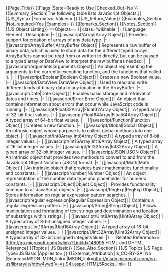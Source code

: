 {{Page_Title}}
{{Flags
|State=Ready to Use
|Checked_Out=No
}}
{{Summary_Section|The following table lists JavaScript Objects.}}
{{JS_Syntax
|Formats=
|Values=
}}
{{JS_Return_Value}}
{{Examples_Section
|Not_required=Yes
|Examples=
}}
{{Remarks_Section}}
{{Notes_Section}}
{{JS Object Listing}}
==Objects==
{| class='wikitable'
|-
! Language Element
! Description
|-
| [[javascript/Array|Array Object]]
| Provides support for creation of arrays of any data type.
|-
| [[javascript/ArrayBuffer|ArrayBuffer Object]]
| Represents a raw buffer of binary data, which is used to store data for the different typed arrays. ArrayBuffers cannot be read from or written to directly, but can be passed to a typed array or DataView to interpret the raw buffer as needed.
|-
| [[javascript/arguments|arguments Object]]
| An object representing the arguments to the currently executing function, and the functions that called it.
|-
| [[javascript/Boolean|Boolean Object]]
| Creates a new Boolean value.
|-
| [[javascript/DataView|DataView Object]]
| Used to read and write different kinds of binary data to any location in the ArrayBuffer.
|-
| [[javascript/Date|Date Object]]
| Enables basic storage and retrieval of dates and times.
|-
| [[javascript/Error|Error Object]]
| An object that contains information about errors that occur while JavaScript code is running.
|-
| [[javascript/Float32Array|Float32Array Object]]
| A typed array of 32-bit float values.
|-
| [[javascript/Float64Array|Float64Array Object]]
| A typed array of 64-bit float values.
|-
| [[javascript/Function|Function Object]]
| Creates a new function.
|-
| [[javascript/Global|Global Object]]
| An intrinsic object whose purpose is to collect global methods into one object.
|-
| [[javascript/Int8Array|Int8Array Object]]
| A typed array of 8-bit integer values.
|-
| [[javascript/Int16Array|Int16Array Object]]
| A typed array of 16-bit integer values.
|-
| [[javascript/Int32Array|Int32Array Object]]
| A typed array of 32-bit integer values.
|-
| [[javascript/JSON|JSON Object]]
| An intrinsic object that provides two methods to convert to and from the JavaScript Object Notation (JSON) format.
|-
| [[javascript/Math|Math Object]]
| An intrinsic object that provides basic mathematics functionality and constants.
|-
| [[javascript/Number|Number Object]]
| An object representation of the number data type and placeholder for numeric constants.
|-
| [[javascript/Object|Object Object]]
| Provides functionality common to all JavaScript objects.
|-
| [[javascript/RegExp|RegExp Object]]
| Stores information on regular expression pattern searches.
|-
| [[javascript/regular expression|Regular Expression Object]]
| Contains a regular expression pattern.
|-
| [[javascript/String|String Object]]
| Allows manipulation and formatting of text strings and determination and location of substrings within strings.
|-
| [[javascript/Uint8Array|Uint8Array Object]]
| A typed array of 8-bit unsigned integer values.
|-
| [[javascript/Uint16Array|Uint16Array Object]]
| A typed array of 16-bit unsigned integer values.
|-
| [[javascript/Uint32Array|Uint32Array Object]]
| A typed array of 32-bit unsigned integer values.
|}
==Related Reference==
[http://go.microsoft.com/fwlink/?LinkId=148095 HTML and DHTML Reference]
{{Topics | JS Basic}}
{{See_Also_Section}}
{{JS Topics
|JS Page Type=JS Basic
|Applies to=
}}
{{External_Attribution
|Is_CC-BY-SA=No
|Sources=MSDN
|MDN_link=
|MSDN_link=http://msdn.microsoft.com/en-us/library/ie/htbw4ywd(v=vs.94).aspx
|HTML5Rocks_link=
}}